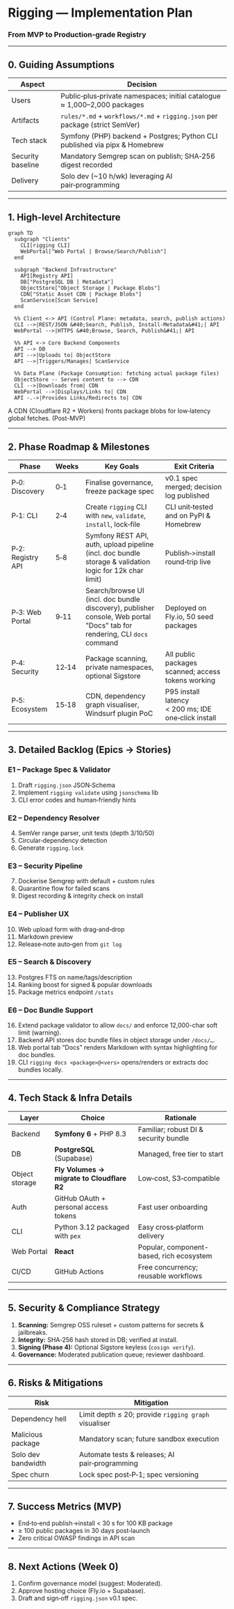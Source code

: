 # Rigging — Implementation Plan

### From MVP to Production‑grade Registry

---

## 0. Guiding Assumptions

| Aspect            | Decision                                                                   |
| ----------------- | -------------------------------------------------------------------------- |
| Users             | Public‑plus‑private namespaces; initial catalogue ≈ 1,000–2,000 packages   |
| Artifacts         | `rules/*.md` + `workflows/*.md` + `rigging.json` per package (strict SemVer) |
| Tech stack        | Symfony (PHP) backend + Postgres; Python CLI published via pipx & Homebrew |
| Security baseline | Mandatory Semgrep scan on publish; SHA‑256 digest recorded                 |
| Delivery          | Solo dev (\~10 h/wk) leveraging AI pair‑programming                        |

---

## 1. High‑level Architecture

```mermaid
graph TD
  subgraph "Clients"
    CLI[rigging CLI]
    WebPortal["Web Portal | Browse/Search/Publish"]
  end

  subgraph "Backend Infrastructure"
    API[Registry API]
    DB["PostgreSQL DB | Metadata"]
    ObjectStore["Object Storage | Package Blobs"]
    CDN["Static Asset CDN | Package Blobs"]
    ScanService[Scan Service]
  end

  %% Client <-> API (Control Plane: metadata, search, publish actions)
  CLI -->|REST/JSON &#40;Search, Publish, Install-Metadata&#41;| API
  WebPortal -->|HTTPS &#40;Browse, Search, Publish&#41;| API

  %% API <-> Core Backend Components
  API --> DB
  API -->|Uploads to| ObjectStore
  API -->|Triggers/Manages| ScanService

  %% Data Plane (Package Consumption: fetching actual package files)
  ObjectStore -- Serves content to --> CDN
  CLI -->|Downloads from| CDN
  WebPortal -->|Displays/Links to| CDN
  API -.->|Provides Links/Redirects to| CDN
```

A CDN (Cloudflare R2 + Workers) fronts package blobs for low‑latency global fetches. (Post-MVP)

---

## 2. Phase Roadmap & Milestones

| Phase             | Weeks | Key Goals                                                         | Exit Criteria                                       |
| ----------------- | ----- | ----------------------------------------------------------------- | --------------------------------------------------- |
| P‑0: Discovery    | 0‑1   | Finalise governance, freeze package spec                          | v0.1 spec merged; decision log published            |
| P‑1: CLI          | 2‑4   | Create `rigging` CLI with `new`, `validate`, `install`, lock‑file | CLI unit‑tested and on PyPI & Homebrew              |
| P‑2: Registry API | 5‑8   | Symfony REST API, auth, upload pipeline (incl. doc bundle storage & validation logic for 12k char limit)                           | Publish‑>install round‑trip live                    |
| P‑3: Web Portal   | 9‑11  | Search/browse UI (incl. doc bundle discovery), publisher console, Web portal "Docs" tab for rendering, CLI `docs` command                               | Deployed on Fly.io, 50 seed packages                |
| P‑4: Security     | 12‑14 | Package scanning, private namespaces, optional Sigstore           | All public packages scanned; access tokens working  |
| P‑5: Ecosystem    | 15‑18 | CDN, dependency graph visualiser, Windsurf plugin PoC             | P95 install latency < 200 ms; IDE one‑click install |

---

## 3. Detailed Backlog (Epics → Stories)

### E1 – Package Spec & Validator

1. Draft `rigging.json` JSON‑Schema
2. Implement `rigging validate` using `jsonschema` lib
3. CLI error codes and human‑friendly hints

### E2 – Dependency Resolver

4. SemVer range parser, unit tests (depth 3/10/50)
5. Circular‑dependency detection
6. Generate `rigging.lock`

### E3 – Security Pipeline

7. Dockerise Semgrep with default + custom rules
8. Quarantine flow for failed scans
9. Digest recording & integrity check on install

### E4 – Publisher UX

10. Web upload form with drag‑and‑drop
11. Markdown preview
12. Release‑note auto‑gen from `git log`

### E5 – Search & Discovery

13. Postgres FTS on name/tags/description
14. Ranking boost for signed & popular downloads
15. Package metrics endpoint `/stats`

### E6 – Doc Bundle Support

16. Extend package validator to allow `docs/` and enforce 12,000-char soft limit (warning).
17. Backend API stores doc bundle files in object storage under `/docs/…`.
18. Web portal tab “Docs” renders Markdown with syntax highlighting for doc bundles.
19. CLI `rigging docs <package>@<vers>` opens/renders or extracts doc bundles locally.

---

## 4. Tech Stack & Infra Details

| Layer          | Choice                                     | Rationale                                         |
| -------------- | ------------------------------------------ | ------------------------------------------------- |
| Backend        | **Symfony 6** + PHP 8.3                    | Familiar; robust DI & security bundle             |
| DB             | **PostgreSQL** (Supabase)                  | Managed, free tier to start                       |
| Object storage | **Fly Volumes → migrate to Cloudflare R2** | Low‑cost, S3‑compatible                           |
| Auth           | GitHub OAuth + personal access tokens      | Fast user onboarding                              |
| CLI            | Python 3.12 packaged with `pex`            | Easy cross‑platform delivery                      |
| Web Portal     | **React**                                  | Popular, component-based, rich ecosystem          |
| CI/CD          | GitHub Actions                             | Free concurrency; reusable workflows              |

---

## 5. Security & Compliance Strategy

1. **Scanning:** Semgrep OSS ruleset + custom patterns for secrets & jailbreaks.
2. **Integrity:** SHA‑256 hash stored in DB; verified at install.
3. **Signing (Phase 4):** Optional Sigstore keyless (`cosign verify`).
4. **Governance:** Moderated publication queue; reviewer dashboard.

---

## 6. Risks & Mitigations

| Risk               | Mitigation                                           |
| ------------------ | ---------------------------------------------------- |
| Dependency hell    | Limit depth ≤ 20; provide `rigging graph` visualiser |
| Malicious package  | Mandatory scan; future sandbox execution             |
| Solo dev bandwidth | Automate tests & releases; AI pair‑programming       |
| Spec churn         | Lock spec post‑P‑1; spec versioning                  |

---

## 7. Success Metrics (MVP)

* End‑to‑end publish→install < 30 s for 100 KB package
* ≥ 100 public packages in 30 days post‑launch
* Zero critical OWASP findings in API scan

---

## 8. Next Actions (Week 0)

1. Confirm governance model (suggest: Moderated).
2. Approve hosting choice (Fly.io + Supabase).
3. Draft and sign‑off `rigging.json` v0.1 spec.
